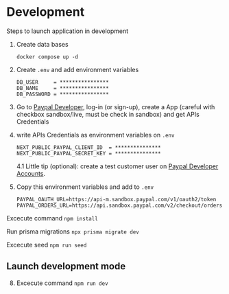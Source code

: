 # Development
Steps to launch application in development


1. Create data bases
   ```
   docker compose up -d
   ```

2. Create ```.env``` and add environment variables
   ```
   DB_USER     = ****************
   DB_NAME     = ****************
   DB_PASSWORD = ****************
   ```

3. Go to [Paypal Developer](https://developer.paypal.com/home), log-in (or sign-up), create a App (careful with checkbox sandbox/live, must be check in  sandbox) and get APIs Credentials

4. write APIs Credentials as environment variables on ```.env```
   ```
   NEXT_PUBLIC_PAYPAL_CLIENT_ID  = ***************
   NEXT_PUBLIC_PAYPAL_SECRET_KEY = ***************
   ```
   4.1 Little tip (optional): create a test customer user on [Paypal Developer Accounts](https://developer.paypal.com/dashboard/accounts/).


5. Copy this environment variables and add to ```.env```
   ```
   PAYPAL_OAUTH_URL=https://api-m.sandbox.paypal.com/v1/oauth2/token
   PAYPAL_ORDERS_URL=https://api.sandbox.paypal.com/v2/checkout/orders
   ```

 Excecute command ``` npm install ```

 Run prisma migrations ``` npx prisma migrate dev ```

 Excecute seed ``` npm run seed ```

## Launch development mode

8. Excecute command ``` npm run dev ```

